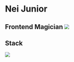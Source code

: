 # Nei Junior
## Frontend Magician ![](https://www.tibiawiki.com.br/images/0/0f/Ferumbras.gif)
## Stack
![](./logo-dark.svg)
